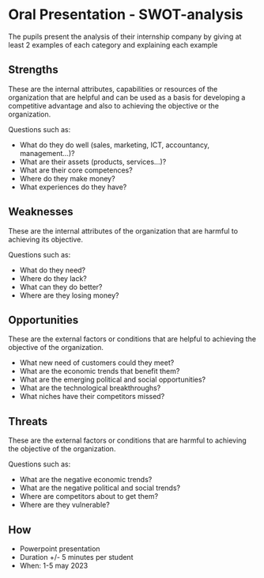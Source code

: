 # Oral Presentation - SWOT-analysis

The pupils present the analysis of their internship company by giving at least 2 examples of each category and explaining each example

## Strengths

These are the internal attributes, capabilities or resources of the organization that are helpful and can be used as a basis for 
developing a competitive advantage and also to achieving the objective or the organization.

Questions such as:

- What do they do well (sales, marketing, ICT, accountancy, management…)?
- What are their assets (products, services…)?
- What are their core competences?
- Where do they make money?
- What experiences do they have?

## Weaknesses

These are the internal attributes of the organization that are harmful to achieving its objective.

Questions such as:

- What do they need?
- Where do they lack?
- What can they do better?
- Where are they losing money?

## Opportunities

These are the external factors or conditions that are helpful to achieving the objective of the organization.

- What new need of customers could they meet?
- What are the economic trends that benefit them?
- What are the emerging political and social opportunities?
- What are the technological breakthroughs?
- What niches have their competitors missed?

## Threats 

These are the external factors or conditions that are harmful to achieving the objective of the organization.

Questions such as:

- What are the negative economic trends?
- What are the negative political and social trends?
- Where are competitors about to get them?
- Where are they vulnerable?

## How

- Powerpoint presentation
- Duration +/- 5 minutes per student
- When: 1-5 may 2023